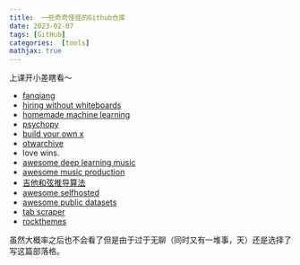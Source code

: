 ```yaml
---
title:  一些奇奇怪怪的Github仓库
date: 2023-02-07
tags: [GitHub]
categories:  [tools]
mathjax: true
---
```


上课开小差瞎看～

- [fanqiang](https://github.com/bannedbook/fanqiang)
- [hiring without whiteboards](https://github.com/poteto/hiring-without-whiteboards)
- [homemade machine learning](https://github.com/trekhleb/homemade-machine-learning)
- [psychopy](https://github.com/psychopy/psychopy)
- [build your own x](https://github.com/codecrafters-io/build-your-own-x)
- [otwarchive](https://github.com/otwcode/otwarchive)
 - love wins. 
- [awesome deep learning music](https://github.com/ybayle/awesome-deep-learning-music)
- [awesome music production](https://github.com/ad-si/awesome-music-production)
- [吉他和弦推导算法](https://github.com/youngdro/guitarChord)
- [awesome selfhosted](https://github.com/awesome-selfhosted/awesome-selfhosted)
- [awesome public datasets](https://github.com/awesomedata/awesome-public-datasets)
- [tab scraper](https://github.com/seanfhear/tab-scraper)
- [rockthemes](https://github.com/johnmackintosh/rockthemes)

虽然大概率之后也不会看了但是由于过于无聊（同时又有一堆事，天）还是选择了写这篇部落格。